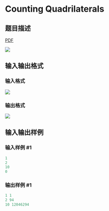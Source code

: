 # Counting Quadrilaterals

## 题目描述

[problemUrl]: https://uva.onlinejudge.org/index.php?option=com_onlinejudge&Itemid=8&category=23&page=show_problem&problem=2080

[PDF](https://uva.onlinejudge.org/external/111/p11139.pdf)

![](https://cdn.luogu.com.cn/upload/vjudge_pic/UVA11139/6a1573c54bd04d295052dc5ca7abec2955e2ffc4.png)

## 输入输出格式

### 输入格式

![](https://cdn.luogu.com.cn/upload/vjudge_pic/UVA11139/980f5708015d9334f8ecff3085c6e4bbf42b940f.png)

### 输出格式

![](https://cdn.luogu.com.cn/upload/vjudge_pic/UVA11139/5a71c45f9219188c5df2b68d848e0a471c651ec4.png)

## 输入输出样例

### 输入样例 #1

```cpp
1
2
10
0
```


### 输出样例 #1

```cpp
1 1
2 94
10 12046294
```



